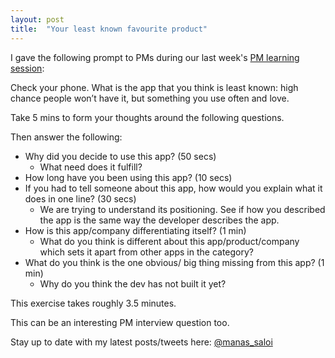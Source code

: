 ```yaml
---
layout: post
title:  "Your least known favourite product"
---
```


I gave the following prompt to PMs during our last week's [PM learning session](https://docs.google.com/document/d/1Bl23tJbm-5CQI24SkgcF8S43T-nj9JhtY34-1cFjpl8/edit?usp=sharing):

Check your phone. What is the app that you think is least known: high chance people won’t have it, but something you use often and love.

Take 5 mins to form your thoughts around the following questions.

Then answer the following:

- Why did you decide to use this app? (50 secs)
  - What need does it fulfill? 
- How long have you been using this app? (10 secs)
- If you had to tell someone about this app, how would you explain what it does in one line? (30 secs)
  - We are trying to understand its positioning. See if how you described the app is the same way the developer describes the app.
- How is this app/company differentiating itself? (1 min)
  - What do you think is different about this app/product/company which sets it apart from other apps in the category?
- What do you think is the one obvious/ big thing missing from this app? (1 min)
  - Why do you think the dev has not built it yet?

This exercise takes roughly 3.5 minutes.

This can be an interesting PM interview question too.

Stay up to date with my latest posts/tweets here: [@manas_saloi](http://twitter.com/manas_saloi)

